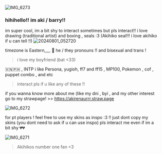 ![IMG_6273](https://github.com/user-attachments/assets/518cf116-fe5f-4e72-b3c1-2b9793664bb6)

### hihihello!! im aki / barry!!
im super cool, im a bit shy to interact sometimes but pls interact!! i love drawing (traditional artist) and boxing , seals :3
(Akihiko seal!!! i love akihiko if u can tell !!)
![20240801_052720](https://github.com/user-attachments/assets/1d6a1d87-a0cf-4001-a574-50b7b26ef3b9)


timezone is Eastern,,,,, 🤯
he / they pronouns !! and bisexual and trans !
 > i love my boyfriend (bat <33)

🇻🇳🇵🇭 , INTP 
i like Persona, yugioh, ff7 and ff15 , MP100, Pokemon , cof , puppet combo , and etc 
 > interact pls if u like any of these !!

if you wanna know more about me (like my dni , byi , and my other interest go to my strawpage! >> https://akirenaurrr.straw.page

![IMG_6272](https://github.com/user-attachments/assets/a144306c-5618-43ac-9424-fda0b4cc4d00)


for pt players ! feel free to use my skins as inspo :3 !! just dont copy my skins (you dont need to ask if u can use inspo)
pls interact me even if im a bit shy 💔💔

![IMG_6271](https://github.com/user-attachments/assets/f08ba6bd-3cd6-48f3-a8fd-5354f2a5ed79)

 > Akihikos number one fan <3
